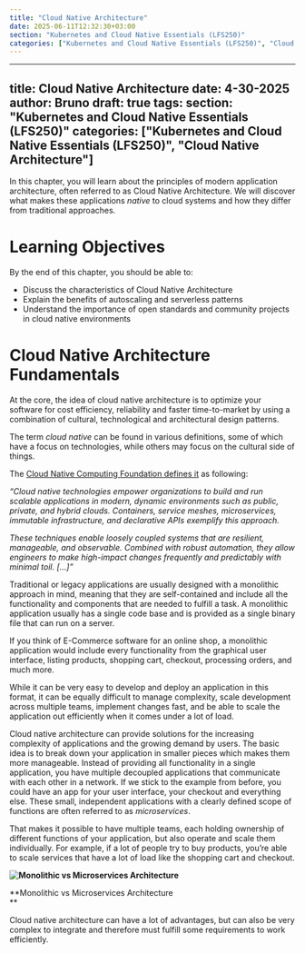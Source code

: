 ```yaml
---
title: "Cloud Native Architecture"
date: 2025-06-11T12:32:30+03:00
section: "Kubernetes and Cloud Native Essentials (LFS250)"
categories: ["Kubernetes and Cloud Native Essentials (LFS250)", "Cloud Native Architecture"]
---
```

---
title: Cloud Native Architecture
date: 4-30-2025
author: Bruno
draft: true
tags: 
section: "Kubernetes and Cloud Native Essentials (LFS250)"
categories: ["Kubernetes and Cloud Native Essentials (LFS250)", "Cloud Native Architecture"]
---
In this chapter, you will learn about the principles of modern application architecture, often referred to as Cloud Native Architecture. We will discover what makes these applications _native_ to cloud systems and how they differ from traditional approaches.

# Learning Objectives

By the end of this chapter, you should be able to:

- Discuss the characteristics of Cloud Native Architecture
- Explain the benefits of autoscaling and serverless patterns
- Understand the importance of open standards and community projects in cloud native environments


# Cloud Native Architecture Fundamentals

At the core, the idea of cloud native architecture is to optimize your software for cost efficiency, reliability and faster time-to-market by using a combination of cultural, technological and architectural design patterns.

The term _cloud native_ can be found in various definitions, some of which have a focus on technologies, while others may focus on the cultural side of things.

The [Cloud Native Computing Foundation defines it](https://github.com/cncf/toc/blob/main/DEFINITION.md) as following:

_“Cloud native technologies empower organizations to build and run scalable applications in modern, dynamic environments such as public, private, and hybrid clouds. Containers, service meshes, microservices, immutable infrastructure, and declarative APIs exemplify this approach._

_These techniques enable loosely coupled systems that are resilient, manageable, and observable. Combined with robust automation, they allow engineers to make high-impact changes frequently and predictably with minimal toil._ _[...]”_

Traditional or legacy applications are usually designed with a monolithic approach in mind, meaning that they are self-contained and include all the functionality and components that are needed to fulfill a task. A monolithic application usually has a single code base and is provided as a single binary file that can run on a server.

If you think of E-Commerce software for an online shop, a monolithic application would include every functionality from the graphical user interface, listing products, shopping cart, checkout, processing orders, and much more.

While it can be very easy to develop and deploy an application in this format, it can be equally difficult to manage complexity, scale development across multiple teams, implement changes fast, and be able to scale the application out efficiently when it comes under a lot of load.

Cloud native architecture can provide solutions for the increasing complexity of applications and the growing demand by users. The basic idea is to break down your application in smaller pieces which makes them more manageable. Instead of providing all functionality in a single application, you have multiple decoupled applications that communicate with each other in a network. If we stick to the example from before, you could have an app for your user interface, your checkout and everything else. These small, independent applications with a clearly defined scope of functions are often referred to as _microservices_.

That makes it possible to have multiple teams, each holding ownership of different functions of your application, but also operate and scale them individually. For example, if a lot of people try to buy products, you’re able to scale services that have a lot of load like the shopping cart and checkout.

**![Monolithic vs Microservices Architecture](https://d36ai2hkxl16us.cloudfront.net/course-uploads/e0df7fbf-a057-42af-8a1f-590912be5460/ch9ud860v954-Monolithicvsmicroservices.png)**

**Monolithic vs Microservices Architecture  
**

Cloud native architecture can have a lot of advantages, but can also be very complex to integrate and therefore must fulfill some requirements to work efficiently.